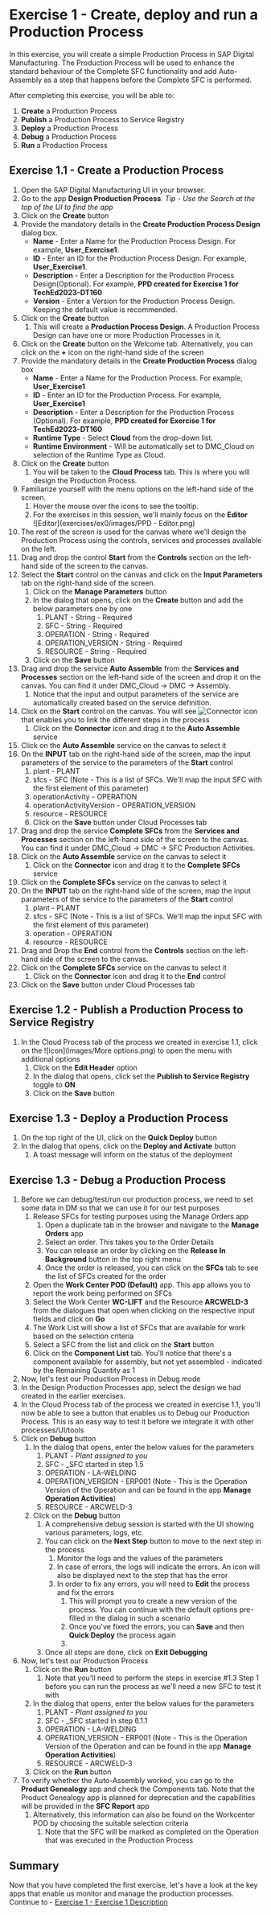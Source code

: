 # Exercise 1 - Create, deploy and run a Production Process

In this exercise, you will create a simple Production Process in SAP Digital Manufacturing.
The Production Process will be used to enhance the standard behaviour of the Complete SFC functionality and add Auto-Assembly as a step that happens before the Complete SFC is performed.

After completing this exercise, you will be able to:
1. **Create** a Production Process
2. **Publish** a Production Process to Service Registry
3. **Deploy** a Production Process
4. **Debug** a Production Process
5. **Run** a Production Process

## Exercise 1.1 - **Create** a Production Process
1. Open the SAP Digital Manufacturing UI in your browser.
2. Go to the app **Design Production Process**. _Tip - Use the Search at the top of the UI to find the app_
3. Click on the **Create** button
4. Provide the mandatory details in the **Create Production Process Design** dialog box.
    - **Name** - Enter a Name for the Production Process Design. For example, **User_Exercise1**.
    - **ID** - Enter an ID for the Production Process Design. For example, **User_Exercise1**.
    - **Description** - Enter a Description for the Production Process Design(Optional). For example, **PPD created for Exercise 1 for TechEd2023-DT160**
    - **Version** - Enter a Version for the Production Process Design. Keeping the default value is recommended.
5. Click on the **Create** button
   1. This will create a **Production Process Design**. A Production Process Design can have one or more Production Processes in it.
6. Click on the **Create** button on the Welcome tab. Alternatively, you can click on the **+** icon on the right-hand side of the screen
7. Provide the mandatory details in the **Create Production Process** dialog box
    - **Name** - Enter a Name for the Production Process. For example, **User_Exercise1**
    - **ID** - Enter an ID for the Production Process. For example, **User_Exercise1**
    - **Description** - Enter a Description for the Production Process (Optional). For example, **PPD created for Exercise 1 for TechEd2023-DT160**
    - **Runtime Type** - Select **Cloud** from the drop-down list. 
    - **Runtime Environment** - Will be automatically set to DMC_Cloud on selection of the Runtime Type as Cloud.
8. Click on the **Create** button
   1. You will be taken to the **Cloud Process** tab. This is where you will design the Production Process.
9. Familiarize yourself with the menu options on the left-hand side of the screen.
   1. Hover the mouse over the icons to see the tooltip.
   2. For the exercises in this session, we'll mainly focus on the **Editor** 
   <br>![Editor](exercises/ex0/images/PPD - Editor.png)
10. The rest of the screen is used for the canvas where we'll design the Production Process using the controls, services and processes available on the left.
11. Drag and drop the control **Start** from the **Controls** section on the left-hand side of the screen to the canvas.
12. Select the **Start** control on the canvas and click on the **Input Parameters** tab on the right-hand side of the screen.
    1. Click on the **Manage Parameters** button
    2. In the dialog that opens, click on the **Create** button and add the below parameters one by one
       1. PLANT - String - Required
       2. SFC - String - Required
       3. OPERATION - String - Required
       4. OPERATION_VERSION - String - Required
       5. RESOURCE - String - Required
    3. Click on the **Save** button
13. Drag and drop the service **Auto Assemble** from the **Services and Processes** section on the left-hand side of the screen and drop it on the canvas. You can find it under DMC_Cloud -> DMC -> Assembly.
    1. Notice that the input and output parameters of the service are automatically created based on the service definition.
14. Click on the **Start** control on the canvas. You will see ![Connector](images/Connector.png) icon that enables you to link the different steps in the process
    1. Click on the **Connector** icon and drag it to the **Auto Assemble** service
15. Click on the **Auto Assemble** service on the canvas to select it 
16. On the **INPUT** tab on the right-hand side of the screen, map the input parameters of the service to the parameters of the **Start** control
    1. plant - PLANT
    2. sfcs - SFC (Note - This is a list of SFCs. We'll map the input SFC with the first element of this parameter)
    3. operationActivity - OPERATION
    4. operationActivityVersion - OPERATION_VERSION
    5. resource - RESOURCE
    6. Click on the **Save** button under Cloud Processes tab
17. Drag and drop the service **Complete SFCs** from the **Services and Processes** section on the left-hand side of the screen to the canvas. You can find it under DMC_Cloud -> DMC -> SFC Production Activities.
18. Click on the **Auto Assemble** service on the canvas to select it
    1. Click on the **Connector** icon and drag it to the **Complete SFCs** service
19. Click on the **Complete SFCs** service on the canvas to select it
20. On the **INPUT** tab on the right-hand side of the screen, map the input parameters of the service to the parameters of the **Start** control 
    1. plant - PLANT 
    2. sfcs - SFC (Note - This is a list of SFCs. We'll map the input SFC with the first element of this parameter)
    3. operation - OPERATION 
    4. resource - RESOURCE
21. Drag and Drop the **End** control from the **Controls** section on the left-hand side of the screen to the canvas.
22. Click on the **Complete SFCs** service on the canvas to select it
    1. Click on the **Connector** icon and drag it to the **End** control
23. Click on the **Save** button under Cloud Processes tab

## Exercise 1.2 - **Publish** a Production Process to Service Registry
1. In the Cloud Process tab of the process we created in exercise 1.1, click on the ![icon](images/More options.png) to open the menu with additional options
   1. Click on the **Edit Header** option
   2. In the dialog that opens, click set the **Publish to Service Registry** toggle to **ON**
   3. Click on the **Save** button

## Exercise 1.3 - **Deploy** a Production Process
1. On the top right of the UI, click on the **Quick Deploy** button
2. In the dialog that opens, click on the **Deploy and Activate** button
   1. A toast message will inform on the status of the deployment

## Exercise 1.3 - **Debug** a Production Process
1. Before we can debug/test/run our production process, we need to set some data in DM so that we can use it for our test purposes
   1. Release SFCs for testing purposes using the Manage Orders app
      1. Open a duplicate tab in the browser and navigate to the **Manage Orders** app
      2. Select an order. This takes you to the Order Details
      3. You can release an order by clicking on the **Release In Background** button in the top right menu
      4. Once the order is released, you can click on the **SFCs** tab to see the list of SFCs created for the order
   2. Open the **Work Center POD (Default)** app. This app allows you to report the work being performed on SFCs
   3. Select the Work Center **WC-LIFT** and the Resource **ARCWELD-3** from the dialogues that open when clicking on the respective input fields and click on **Go**
   4. The Work List will show a list of SFCs that are available for work based on the selection criteria
   5. Select a SFC from the list and click on the **Start** button
   6. Click on the **Component List** tab. You'll notice that there's a component available for assembly, but not yet assembled - indicated by the Remaining Quantity as 1
2. Now, let's test our Production Process in Debug mode
3. In the Design Production Processes app, select the design we had created in the earlier exercises.
4. In the Cloud Process tab of the process we created in exercise 1.1, you'll now be able to see a button that enables us to Debug our Production Process. This is an easy way to test it before we integrate it with other processes/UI/tools
5. Click on **Debug** button
   1. In the dialog that opens, enter the below values for the parameters
      1. PLANT - _Plant assigned to you_
      2. SFC - _SFC started in step 1.5
      3. OPERATION - LA-WELDING
      4. OPERATION_VERSION - ERP001 (Note - This is the Operation Version of the Operation and can be found in the app **Manage Operation Activities**)
      5. RESOURCE - ARCWELD-3
   2. Click on the **Debug** button
      1. A comprehensive debug session is started with the UI showing various parameters, logs, etc.
      2. You can click on the **Next Step** button to move to the next step in the process
         1. Monitor the logs and the values of the parameters
         2. In case of errors, the logs will indicate the errors. An icon will also be displayed next to the step that has the error
         3. In order to fix any errors, you will need to **Edit** the process and fix the errors
            1. This will prompt you to create a new version of the process. You can continue with the default options pre-filled in the dialog in such a scenario
            2. Once you've fixed the errors, you can **Save** and then **Quick Deploy** the process again
            3. 
      3. Once all steps are done, click on **Exit Debugging**
6. Now, let's test our Production Process
   1. Click on the **Run** button
      1. Note that you'll need to perform the steps in exercise #1.3 Step 1 before you can run the process as we'll need a new SFC to test it with
   2. In the dialog that opens, enter the below values for the parameters
      1. PLANT - _Plant assigned to you_
      2. SFC - _SFC started in step 6.1.1
      3. OPERATION - LA-WELDING
      4. OPERATION_VERSION - ERP001 (Note - This is the Operation Version of the Operation and can be found in the app **Manage Operation Activities**)
      5. RESOURCE - ARCWELD-3
   3. Click on the **Run** button
7. To verify whether the Auto-Assembly worked, you can go to the **Product Genealogy** app and check the Components tab. Note that the Product Genealogy app is planned for deprecation and the capabilities will be provided in the **SFC Report** app
   1. Alternatively, this information can also be found on the Workcenter POD by choosing the suitable selection criteria
      1. Note that the SFC will be marked as completed on the Operation that was executed in the Production Process

## Summary

Now that you have completed the first exercise, let's have a look at the key apps that enable us monitor and manage the production processes.
Continue to - [Exercise 1 - Exercise 1 Description](../ex1/README.md)
